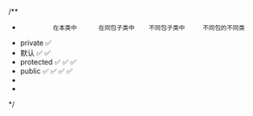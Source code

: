  
 /**
   *              在本类中      在同包子类中    不同包子类中     不同包的不同类
   * private        ✅
   * 默认            ✅           ✅
   * protected      ✅           ✅             ✅
   * public         ✅           ✅             ✅               ✅
   *
   *
   */